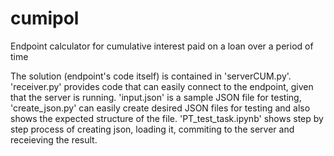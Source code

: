 # cumipol
Endpoint calculator for cumulative interest paid on a loan over a period of time

The solution (endpoint's code itself) is contained in 'serverCUM.py'. 'receiver.py' provides code that can easily connect to the endpoint, 
given that the server is running. 'input.json' is a sample JSON file for testing, 'create_json.py' can easily create desired JSON files for testing and also shows
the expected structure of the file. 'PT_test_task.ipynb' shows step by step process of creating json, loading it, commiting to the server and receieving the result.
